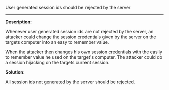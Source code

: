 
User generated session ids should be rejected by the server  

-------


**Description:**

Whenever user generated session ids are not rejected by the server, an attacker could change the session credentials given by the server on the targets computer into an easy to remember value.

When the attacker then changes his own session credentials with the easily to remember value he used on the target's computer. The attacker could do a session hijacking on the targets current session.




**Solution:**

All session ids not generated by the server should be rejected.	